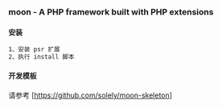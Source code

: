 ### moon - A PHP framework built with PHP extensions
#### 安装
```html
1、安装 psr 扩展
2、执行 install 脚本
```
#### 开发模板

请参考 [https://github.com/solely/moon-skeleton]